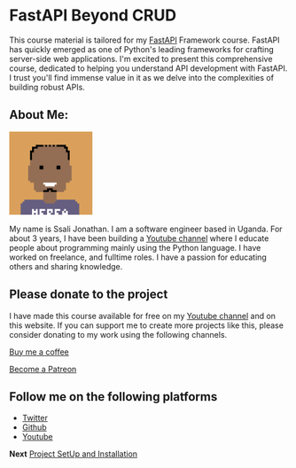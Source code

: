 # FastAPI Beyond CRUD

This course material is tailored for my [FastAPI](http://fastapi.tiangolo.com) Framework course. FastAPI has quickly emerged as one of Python's leading frameworks for crafting server-side web applications. I'm excited to present this comprehensive course, dedicated to helping you understand API development with FastAPI. I trust you'll find immense value in it as we delve into the complexities of building robust APIs.

## About Me:
<img src="./img/me.png" alt="my photo" width="150">

My name is Ssali Jonathan. I am a software engineer based in Uganda. For about 3 years, I have been building a [Youtube channel](https://youtube.com/@SsaliJonathan) where I educate people about programming mainly using the Python language. I have worked on freelance, and fulltime roles. I have a passion for educating others and sharing knowledge.

## Please donate to the project
I have made this course available for free on my [Youtube channel](https://youtube.com/@SsaliJonathan) and on this website. If you can support me to create more projects like this, please consider donating to my work using the following channels.

[Buy me a coffee](https://buymeacoffee.com/jod35)

[Become a Patreon](https://patreon.com/jod35)   

## Follow me on the following platforms
- [Twitter](https://twitter.com/jod35_)
- [Github](https://github.com/jod35)
- [Youtube](https://youtube.com/@SsaliJonathan)

**Next** [Project SetUp and Installation](./chapter1.md)